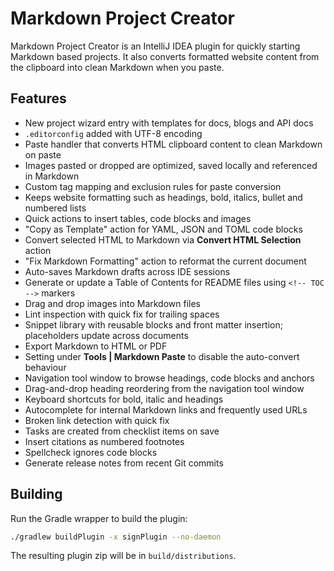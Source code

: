 # Markdown Project Creator

<!-- Plugin description -->
Markdown Project Creator is an IntelliJ IDEA plugin for quickly starting Markdown based projects. It also converts formatted website content from the clipboard into clean Markdown when you paste.
<!-- Plugin description end -->

## Features

- New project wizard entry with templates for docs, blogs and API docs
- `.editorconfig` added with UTF-8 encoding
- Paste handler that converts HTML clipboard content to clean Markdown on paste
- Images pasted or dropped are optimized, saved locally and referenced in Markdown
- Custom tag mapping and exclusion rules for paste conversion
- Keeps website formatting such as headings, bold, italics, bullet and numbered lists
- Quick actions to insert tables, code blocks and images
- "Copy as Template" action for YAML, JSON and TOML code blocks
- Convert selected HTML to Markdown via **Convert HTML Selection** action
- "Fix Markdown Formatting" action to reformat the current document
- Auto-saves Markdown drafts across IDE sessions
- Generate or update a Table of Contents for README files using `<!-- TOC -->` markers
- Drag and drop images into Markdown files
- Lint inspection with quick fix for trailing spaces
- Snippet library with reusable blocks and front matter insertion; placeholders update across documents
- Export Markdown to HTML or PDF
- Setting under **Tools | Markdown Paste** to disable the auto-convert behaviour
- Navigation tool window to browse headings, code blocks and anchors
- Drag-and-drop heading reordering from the navigation tool window
- Keyboard shortcuts for bold, italic and headings
- Autocomplete for internal Markdown links and frequently used URLs
- Broken link detection with quick fix
- Tasks are created from checklist items on save
- Insert citations as numbered footnotes
- Spellcheck ignores code blocks
- Generate release notes from recent Git commits

## Building

Run the Gradle wrapper to build the plugin:

```bash
./gradlew buildPlugin -x signPlugin --no-daemon
```

The resulting plugin zip will be in `build/distributions`.
